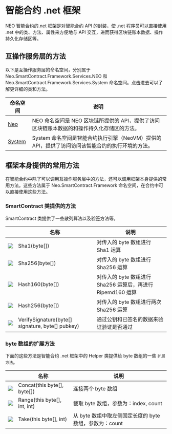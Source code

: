 # 智能合约 .net 框架

NEO 智能合约的.net 框架是对智能合约 API 的封装，使 .net 程序员可以直接使用 .net 中的类、方法、属性来方便地与 API 交互，进而获得区块链账本数据、操作持久化存储区等。

## 互操作服务层的方法

以下是互操作服务层的命名空间，分别属于 Neo.SmartContract.Framework.Services.NEO 和 Neo.SmartContract.Framework.Services.System 命名空间。点击进去可以了解更详细的类和方法。

| 命名空间                       | 说明                                       |
| -------------------------- | ---------------------------------------- |
| [Neo](dotnet/neo.md)       | NEO 命名空间是 NEO 区块链所提供的 API，提供了访问区块链账本数据的和操作持久化存储区的方法。 |
| [System](dotnet/system.md) | System 命名空间是智能合约执行引擎（NeoVM）提供的 API，提供了访问访问该智能合约的执行环境的方法。 |

## 框架本身提供的常用方法

在智能合约中除了可以调用互操作服务层中的方法，还可以调用框架本身提供的常用方法。这些方法属于 Neo.SmartContract.Framework 命名空间，在合约中可以直接使用这些方法。

### SmartContract 类提供的方法

SmartContract 类提供了一些散列算法以及验签方法等。

|                                                        | 名称                                             | 说明                                                        |
| ------------------------------------------------------ | ------------------------------------------------ | ----------------------------------------------------------- |
| ![](https://i-msdn.sec.s-msft.com/dynimg/IC91302.jpeg) | Sha1(byte[])                                     | 对传入的 byte 数组进行 Sha1 运算                            |
| ![](https://i-msdn.sec.s-msft.com/dynimg/IC91302.jpeg) | Sha256(byte[])                                   | 对传入的 byte 数组进行 Sha256 运算                          |
| ![](https://i-msdn.sec.s-msft.com/dynimg/IC91302.jpeg) | Hash160(byte[])                                  | 对传入的 byte 数组进行 Sha256 运算后，再进行 Ripemd160 运算 |
| ![](https://i-msdn.sec.s-msft.com/dynimg/IC91302.jpeg) | Hash256(byte[])                                  | 对传入的 byte 数组进行两次 Sha256 运算                      |
| ![](https://i-msdn.sec.s-msft.com/dynimg/IC91302.jpeg) | VerifySignature(byte[] signature, byte[] pubkey) | 通过公钥和已签名的数据来验证验证是否通过                    |

### byte 数组的扩展方法

下面的这些方法是智能合约 .net 框架中的 Helper 类提供给 byte 数组的一些 ` 扩展方法 `。

|                                          | 名称                           | 说明                                   |
| ---------------------------------------- | ---------------------------- | ------------------------------------ |
| ![](https://i-msdn.sec.s-msft.com/dynimg/IC91302.jpeg) | Concat(this byte[], byte[])  | 连接两个 byte 数组                         |
| ![](https://i-msdn.sec.s-msft.com/dynimg/IC91302.jpeg) | Range(this byte[], int, int) | 截取 byte 数组，参数为：index, count          |
| ![](https://i-msdn.sec.s-msft.com/dynimg/IC91302.jpeg) | Take(this byte[], int)       | 从 byte 数组中取左侧固定长度的 byte 数组，参数为：count |